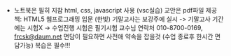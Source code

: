 * 노트북은 필히 지참
html, css, javascript 사용 (vsc실습)
교안은 pdf파일 제공
책: HTML5 웹프로그래밍 입문 (한빛)
기말고사는 보강주에 실시 -> 기말고사 기간에는 시험X -> 수업진행
시험은 필기시험
교수님 연락처 010-8700-0169, frcsk@daum.net
면담이 필요하면 사전애 약속을 잡을것 (수업 종료후 한시간 면담가능)
복습은 필수!!!